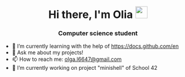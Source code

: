 <h1 align="center">Hi there, I'm Olia 
<img src="https://github.com/blackcater/blackcater/raw/main/images/Hi.gif" height="32"/></h1>
<h3 align="center">Computer science student</h3>

- 🌱 I’m currently learning with the help of https://docs.github.com/en
- 💬 Ask me about my projects!
- 📫 How to reach me: olga.l6647@gmail.com
- 🔭 I’m currently working on project "minishell" of School 42

<!--
**JoFNash/JoFNash** is a ✨ _special_ ✨ repository because its `README.md` (this file) appears on your GitHub profile.

Here are some ideas to get you started:


- 😄 Pronouns: ...
- ⚡ Fun fact: ...
-->
